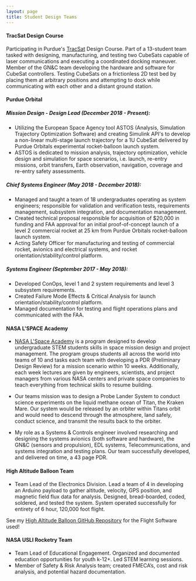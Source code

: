 ```yaml
---
layout: page
title: Student Design Teams
---
```


#### TracSat Design Course

Participating in Purdue's [TracSat](https://engineering.purdue.edu/AAE/spotlights/2019/2019-0227TracSat) Design Course. Part of a 13-student team tasked with designing, manufacturing, and testing two CubeSats capable of laser communications and executing a coordinated docking maneuver. Member of the GN&C team developing the hardware and software for CubeSat controllers. Testing CubeSats on a frictionless 2D test bed by placing them at arbitrary positions and attempting to dock while communicating with each other and a distant ground station.

#### Purdue Orbital

##### Mission Design - Design Lead (December 2018 - Present):
  * Utilizing the European Space Agency tool ASTOS (Analysis, Simulation Trajectory Optimization Software) and creating Simulink API's to develop a non-linear multi-stage launch trajectory for a 1U CubeSat delivered by Purdue Orbitals experimental rocket-balloon launch system.
  * ASTOS is dedicated to mission analysis, trajectory optimization, vehicle design and simulation for space scenarios, i.e. launch, re-entry missions, orbit transfers, Earth observation, navigation, coverage and re-entry safety assessments.

##### Chief Systems Engineer (May 2018 - December 2018):
  * Managed and taught a team of 18 undergraduates operating as system engineers; responsible for validation and verification tests, requirements management, subsystem integration, and documentation management.
  * Created technical proposal responsible for acquisition of $20,000 in funding and FAA approval for an initial proof-of-concept launch of a level 2 commercial rocket at 25 km from Purdue Orbitals rocket-balloon launch system.
  * Acting Safety Officer for manufacturing and testing of commercial rocket, avionics and electrical systems, and rocket orientation/stability/control platform.

##### Systems Engineer (September 2017 - May 2018):
  * Developed ConOps, level 1 and 2 system requirements and level 3 subsystem requirements.
  * Created Failure Mode Effects & Critical Analysis for launch orientation/stability/control platform.
  * Managed documentation for testing and flight operations plans and communicated with the FAA.

#### NASA L'SPACE Academy

  * [NASA L'Space Academy](https://lspace.asu.edu/) is a program designed to develop undergraduate STEM students skills in space mission design and project management. The program groups students all across the world into teams of 10 and tasks each team with developing a PDR (Preliminary Design Review) for a mission scenario within 10 weeks. Additionally, each week lectures are given by engineers, scientists, and project managers from various NASA centers and private space companies to teach everything from technical skills to resume building.

  * Our teams mission was to design a Probe Lander System to conduct science experiments on the liquid methane ocean of Titan, the Kraken Mare. Our system would be released by an orbiter within Titans orbit and would need to descend through the atmosphere, land safely, conduct science, and transmit the results back to the orbiter. 
  
  * My role as a Systems & Controls engineer involved researching and designing the systems avionics (both software and hardware), the GN&C (sensors and propulsion), EDL systems, Telecommunications, and systems integration and testing plans. Our team successfully developed, and delivered on time, a 43 page PDR.

#### High Altitude Balloon Team

  * Team Lead of the Electronics Division. Lead a team of 4 in developing an Arduino payload to gather altitude, velocity, GPS position, and magnetic field flux data for analysis. Designed, bread-boarded, coded, soldered, and tested the system. System operated successfully for entirety of 6 hour, 120,000 foot flight.
  
See my [High Altitude Balloon GitHub Repository](https://github.com/Josh-Fitch/High-Altitude-Balloon) for the Flight Software used!

#### NASA USLI Rocketry Team

  * Team Lead of Educational Engagement. Organized and documented education opportunities for youth k-12+. Led STEM learning sessions.
  * Member of Safety & Risk Analysis team; created FMECA’s, cost and risk analysis, and potential hazard documentation.

